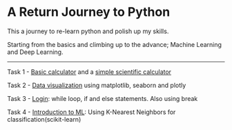 # A Return Journey to Python

This a journey to re-learn python and polish up my skills. 

Starting from the basics and climbing up to the advance; Machine Learning and Deep Learning. 
***

Task 1 - [Basic calculator](https://github.com/dzidziquist/A-return-journey-to-python-/blob/main/calculator/simple_calculator.py) and a [simple scientific calculator](https://github.com/dzidziquist/A-return-journey-to-python-/blob/main/calculator/scientifc_calculator.py) 

Task 2 - [Data visualization](https://github.com/dzidziquist/A-return-journey-to-python-/tree/main/data%20visualization) using matplotlib, seaborn and plotly 

Task 3 - [Login](https://github.com/dzidziquist/A-return-journey-to-python-/tree/main/login): while loop, if and else statements. Also using break

Task 4 - [Introduction to ML](https://github.com/dzidziquist/A-return-journey-to-python-/tree/main/Introduction%20to%20ML): Using K-Nearest Neighbors for classification(scikit-learn)
